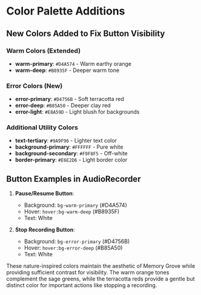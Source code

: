 # Color Palette Additions

## New Colors Added to Fix Button Visibility

### Warm Colors (Extended)
- **warm-primary**: `#D4A574` - Warm earthy orange
- **warm-deep**: `#B8935F` - Deeper warm tone

### Error Colors (New)
- **error-primary**: `#D4756B` - Soft terracotta red  
- **error-deep**: `#B85A50` - Deeper clay red
- **error-light**: `#E8A59D` - Light blush for backgrounds

### Additional Utility Colors
- **text-tertiary**: `#9A9F96` - Lighter text color
- **background-primary**: `#FFFFFF` - Pure white
- **background-secondary**: `#F9F8F5` - Off-white
- **border-primary**: `#E6E2D6` - Light border color

## Button Examples in AudioRecorder

1. **Pause/Resume Button**:
   - Background: `bg-warm-primary` (#D4A574)
   - Hover: `hover:bg-warm-deep` (#B8935F)
   - Text: White

2. **Stop Recording Button**:
   - Background: `bg-error-primary` (#D4756B)
   - Hover: `hover:bg-error-deep` (#B85A50)
   - Text: White

These nature-inspired colors maintain the aesthetic of Memory Grove while providing sufficient contrast for visibility. The warm orange tones complement the sage greens, while the terracotta reds provide a gentle but distinct color for important actions like stopping a recording.